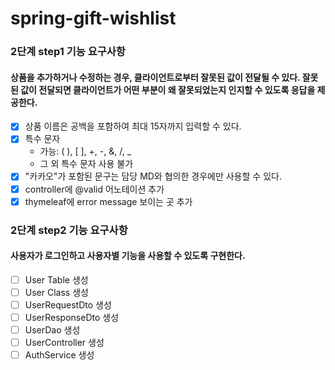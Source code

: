 # spring-gift-wishlist

### 2단계 step1 기능 요구사항
#### 상품을 추가하거나 수정하는 경우, 클라이언트로부터 잘못된 값이 전달될 수 있다. 잘못된 값이 전달되면 클라이언트가 어떤 부분이 왜 잘못되었는지 인지할 수 있도록 응답을 제공한다.

- [x] 상품 이름은 공백을 포함하여 최대 15자까지 입력할 수 있다.
- [x] 특수 문자
  - 가능: ( ), [ ], +, -, &, /, _
  - 그 외 특수 문자 사용 불가
- [x] "카카오"가 포함된 문구는 담당 MD와 협의한 경우에만 사용할 수 있다.
- [x] controller에 @valid 어노테이션 추가
- [x] thymeleaf에 error message 보이는 곳 추가

### 2단계 step2 기능 요구사항
#### 사용자가 로그인하고 사용자별 기능을 사용할 수 있도록 구현한다.

- [ ] User Table 생성
- [ ] User Class 생성
- [ ] UserRequestDto 생성
- [ ] UserResponseDto 생성
- [ ] UserDao 생성
- [ ] UserController 생성
- [ ] AuthService 생성
